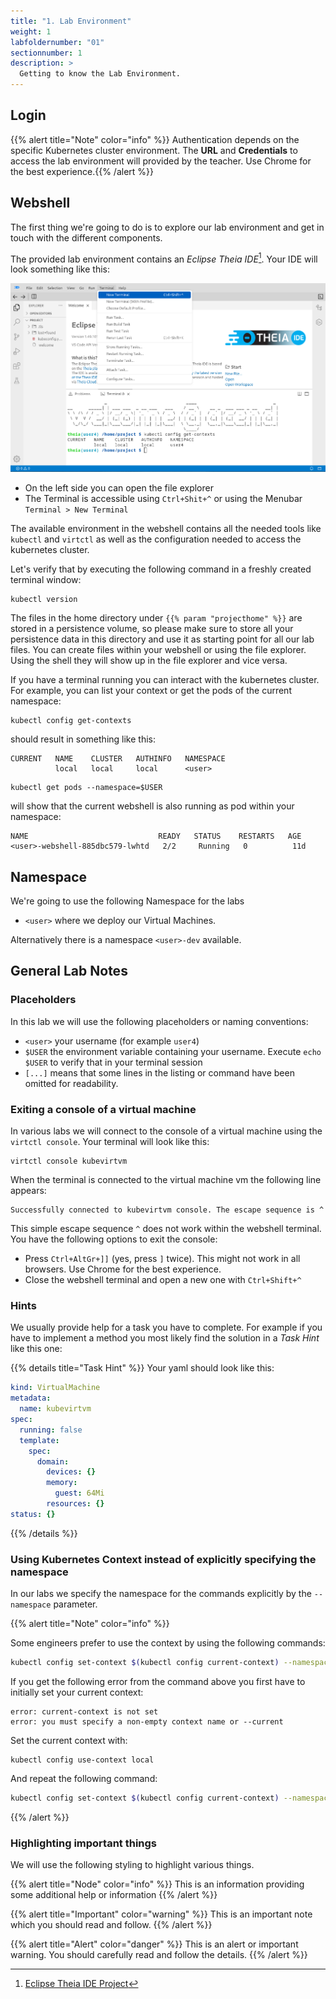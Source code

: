 ```yaml
---
title: "1. Lab Environment"
weight: 1
labfoldernumber: "01"
sectionnumber: 1
description: >
  Getting to know the Lab Environment.
---
```



## Login

{{% alert title="Note" color="info" %}} Authentication depends on the specific Kubernetes cluster environment. The **URL** and **Credentials** to access the lab environment will provided by the teacher. Use Chrome for the best experience.{{% /alert %}}


## Webshell

The first thing we're going to do is to explore our lab environment and get in touch with the different components.

The provided lab environment contains an _Eclipse Theia IDE_[^1]. Your IDE will look something like this:

![Eclipse Theia IDE](theia.png)

* On the left side you can open the file explorer
* The Terminal is accessible using `Ctrl+Shit+^` or using the Menubar `Terminal > New Terminal`

The available environment in the webshell contains all the needed tools like `kubectl` and `virtctl` as well as
the configuration needed to access the kubernetes cluster.

Let's verify that by executing the following command in a freshly created terminal window:

```shell
kubectl version
```

The files in the home directory under `{{% param "projecthome" %}}` are stored in a persistence volume, so please make sure to store all your persistence data in this directory and use it as starting point for all our lab files.
You can create files within your webshell or using the file explorer. Using the shell they will show up in the file
explorer and vice versa.

If you have a terminal running you can interact with the
kubernetes cluster. For example, you can list your context or get the pods of the current namespace:

```shell
kubectl config get-contexts
```
should result in something like this:
```shell
CURRENT   NAME    CLUSTER   AUTHINFO   NAMESPACE
          local   local     local      <user>
```

```shell
kubectl get pods --namespace=$USER
```
will show that the current webshell is also running as pod within your namespace:
```shell
NAME                             READY   STATUS    RESTARTS   AGE
<user>-webshell-885dbc579-lwhtd   2/2     Running   0          11d
```


## Namespace

We're going to use the following Namespace for the labs

* `<user>` where we deploy our Virtual Machines.

Alternatively there is a namespace `<user>-dev` available.


## General Lab Notes


### Placeholders

In this lab we will use the following placeholders or naming conventions:

* `<user>` your username (for example `user4`)
* `$USER` the environment variable containing your username. Execute `echo $USER` to verify that in your terminal session
* `[...]` means that some lines in the listing or command have been omitted for readability.  


### Exiting a console of a virtual machine

In various labs we will connect to the console of a virtual machine using the `virtctl console`. Your terminal will look like this:

```shell
virtctl console kubevirtvm
```

When the terminal is connected to the virtual machine vm the following line appears:
```shell
Successfully connected to kubevirtvm console. The escape sequence is ^
```

This simple escape sequence `^` does not work within the webshell terminal. You have the following options to exit the console:

* Press `Ctrl+AltGr+]]` (yes, press `]` twice). This might not work in all browsers. Use Chrome for the best experience.
* Close the webshell terminal and open a new one with `Ctrl+Shift+^`


### Hints

We usually provide help for a task you have to complete. For example if you have to implement a method you most likely find the solution in a _Task Hint_ like this one:

{{% details title="Task Hint" %}}
Your yaml should look like this:

```yaml
kind: VirtualMachine
metadata:
  name: kubevirtvm
spec:
  running: false
  template:
    spec:
      domain:
        devices: {}
        memory:
          guest: 64Mi
        resources: {}
status: {}
```
{{% /details %}}


### Using Kubernetes Context instead of explicitly specifying the namespace

In our labs we specify the namespace for the commands explicitly by the `--namespace` parameter.

{{% alert title="Note" color="info" %}}

Some engineers prefer to use the context by using the following commands:

```bash
kubectl config set-context $(kubectl config current-context) --namespace $USER
```

If you get the following error from the command above you first have to initially set your current context:
```shell
error: current-context is not set
error: you must specify a non-empty context name or --current
```

Set the current context with:
```shell
kubectl config use-context local
```

And repeat the following command:

```bash
kubectl config set-context $(kubectl config current-context) --namespace $USER
```
{{% /alert %}}


### Highlighting important things

We will use the following styling to highlight various things.

{{% alert title="Node" color="info" %}} This is an information providing some additional help or information {{% /alert %}}

{{% alert title="Important" color="warning" %}} This is an important note which you should read and follow.  {{% /alert %}}

{{% alert title="Alert" color="danger" %}} This is an alert or important warning. You should carefully read and follow the details. {{% /alert %}}

[^1]: [Eclipse Theia IDE Project](https://theia-ide.org/)
